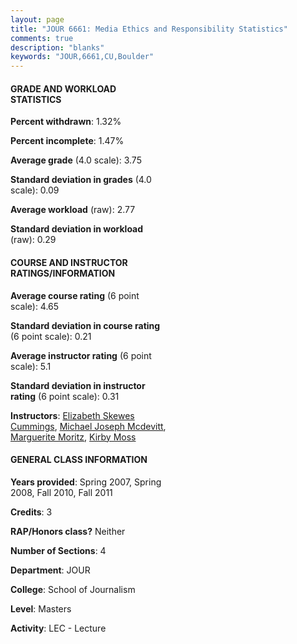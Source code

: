 ```yaml
---
layout: page
title: "JOUR 6661: Media Ethics and Responsibility Statistics"
comments: true
description: "blanks"
keywords: "JOUR,6661,CU,Boulder"
---
```

<head>
<script src="https://ajax.googleapis.com/ajax/libs/jquery/2.1.3/jquery.min.js"></script>
<script src="https://dl.dropboxusercontent.com/s/pc42nxpaw1ea4o9/highcharts.js?dl=0"></script>
<!-- <script src="../assets/js/highcharts.js"></script> -->
<style type="text/css">@font-face {
	font-family: "Bebas Neue";
	src: url(https://www.filehosting.org/file/details/544349/BebasNeue Regular.otf) format("opentype");
	}
	h1.Bebas { 
		font-family: "Bebas Neue", Verdana, Tahoma;
	}
</style>
</head>
<body>
	<div id="container" style="float: right; width: 45%; height: 88%; margin-left: 2.5%; margin-right: 2.5%;"></div>
	<script language="JavaScript">
		$(document).ready(function() {
		var chart = {type: 'column'};
		var title = {text: 'Grade Distribution'};
		var xAxis = {categories: ['A','B','C','D','F'],crosshair: true};
		var yAxis = {min: 0,title: {text: 'Percentage'}};
		var tooltip = {headerFormat: '<center><b><span style="font-size:20px">{point.key}</span></b></center>',
		               pointFormat: '<td style="padding:0"><b>{point.y:.1f}%</b></td>',
		               footerFormat: '</table>',shared: true,useHTML: true};
		var plotOptions = {column: {pointPadding: 0.0,borderWidth: 0}};  
		var credits = {enabled: false};var series= [{name: 'Percent',data: [84.49,13.58,1.92,0.0,0.0,]}];
		var json = {};
		json.chart = chart;
		json.title = title;
		json.tooltip = tooltip;
		json.xAxis = xAxis;
		json.yAxis = yAxis;  
		json.series = series;
		json.plotOptions = plotOptions;  
		json.credits = credits;
		$('#container').highcharts(json);
	});
	</script>
</body>
			   
#### GRADE AND WORKLOAD STATISTICS

**Percent withdrawn**: 1.32%

**Percent incomplete**: 1.47%

**Average grade** (4.0 scale): 3.75

**Standard deviation in grades** (4.0 scale): 0.09

**Average workload** (raw): 2.77

**Standard deviation in workload** (raw): 0.29

#### COURSE AND INSTRUCTOR RATINGS/INFORMATION

**Average course rating** (6 point scale): 4.65

**Standard deviation in course rating** (6 point scale): 0.21

**Average instructor rating** (6 point scale): 5.1

**Standard deviation in instructor rating** (6 point scale): 0.31

**Instructors**: <a href='../../instructors/Elizabeth_Skewes_Cummings'>Elizabeth Skewes Cummings</a>, <a href='../../instructors/Michael_Joseph_Mcdevitt'>Michael Joseph Mcdevitt</a>, <a href='../../instructors/Marguerite_Moritz'>Marguerite Moritz</a>, <a href='../../instructors/Kirby_Moss'>Kirby Moss</a>

#### GENERAL CLASS INFORMATION

**Years provided**: Spring 2007, Spring 2008, Fall 2010, Fall 2011

**Credits**: 3

**RAP/Honors class?** Neither

**Number of Sections**: 4

**Department**: JOUR

**College**: School of Journalism

**Level**: Masters

**Activity**: LEC - Lecture
